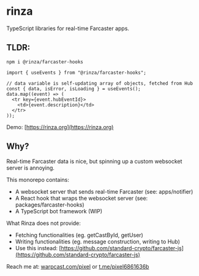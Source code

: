 # rinza

TypeScript libraries for real-time Farcaster apps.

## TLDR:

`npm i @rinza/farcaster-hooks`

```tsx
import { useEvents } from "@rinza/farcaster-hooks";

// data variable is self-updating array of objects, fetched from Hub
const { data, isError, isLoading } = useEvents();
data.map((event) => (
  <tr key={event.hubEventId}>
    <td>{event.description}</td>
  </tr>
));
```

Demo: [https://rinza.org](https://rinza.org)

## Why?
Real-time Farcaster data is nice, but spinning up a custom websocket server is annoying.

This monorepo contains:
- A websocket server that sends real-time Farcaster (see: apps/notifier)
- A React hook that wraps the websocket server (see: packages/farcaster-hooks)
- A TypeScript bot framework (WIP)

What Rinza does not provide:
- Fetching functionalities (eg. getCastById, getUser)
- Writing functionalities (eg. message construction, writing to Hub)
- Use this instead: [https://github.com/standard-crypto/farcaster-js](https://github.com/standard-crypto/farcaster-js)

Reach me at: [warpcast.com/pixel](https://warpcast.com/pixel) or [t.me/pixel6861636b](https://t.me/pixel6861636b)